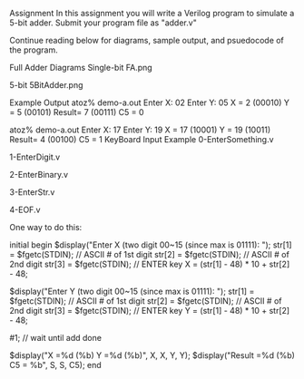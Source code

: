 Assignment
In this assignment you will write a Verilog program to simulate a 5-bit adder. Submit your program file as "adder.v"

Continue reading below for diagrams, sample output, and psuedocode of the program. 

 

Full Adder Diagrams
Single-bit
FA.png

5-bit
5BitAdder.png

 

Example Output
   atoz% demo-a.out
   Enter X: 
   02
   Enter Y: 
   05
   X = 2 (00010)  Y = 5 (00101)
   Result= 7 (00111)  C5 = 0

   atoz% demo-a.out
   Enter X: 
   17
   Enter Y: 
   19
   X = 17 (10001)  Y = 19 (10011)
   Result= 4 (00100)  C5 = 1
KeyBoard Input Example
0-EnterSomething.v

1-EnterDigit.v

2-EnterBinary.v

3-EnterStr.v

4-EOF.v

One way to do this:

 

initial begin
$display("Enter X (two digit 00~15 (since max is 01111): ");
str[1] = $fgetc(STDIN); // ASCII # of 1st digit
str[2] = $fgetc(STDIN); // ASCII # of 2nd digit
str[3] = $fgetc(STDIN); // ENTER key
X = (str[1] - 48) * 10 + str[2] - 48;

$display("Enter Y (two digit 00~15 (since max is 01111): ");
str[1] = $fgetc(STDIN); // ASCII # of 1st digit
str[2] = $fgetc(STDIN); // ASCII # of 2nd digit
str[3] = $fgetc(STDIN); // ENTER key
Y = (str[1] - 48) * 10 + str[2] - 48;

#1; // wait until add done

$display("X =%d (%b) Y =%d (%b)", X, X, Y, Y);
$display("Result =%d (%b) C5 = %b", S, S, C5);
end
